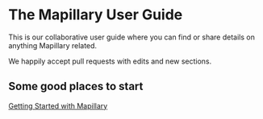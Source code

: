 # The Mapillary User Guide

This is our collaborative user guide where you can find or share details on anything Mapillary related.

We happily accept pull requests with edits and new sections. 

## Some good places to start

[Getting Started with Mapillary]()
